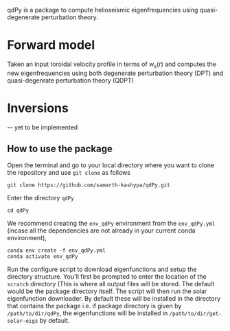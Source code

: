 qdPy is a package to compute helioseismic eigenfrequencies using
quasi-degenerate perturbation theory. 

# Forward model
Taken an input toroidal velocity profile in terms of $w_s(r)$
and computes the new eigenfrequencies using both 
degenerate perturbation theory (DPT) and quasi-degenrate
perturbation theory (QDPT)

# Inversions
-- yet to be implemented 

## How to use the package

Open the terminal and go to your local directory where you want to clone the repository and use ```git clone``` as follows
```
git clone https://github.com/samarth-kashypa/qdPy.git
```
Enter the directory ```qdPy```
```
cd qdPy
```
We recommend creating the ```env_qdPy``` environment from the ```env_qdPy.yml``` (incase all the dependencies are not already in your current conda environment), 
```
conda env create -f env_qdPy.yml
conda activate env_qdPy 
```
Run the configure script to download eigenfunctions and setup the directory structure.
You'll first be prompted to enter the location of the ```scratch``` directory (This is where all
output files will be stored. The default would be the package directory itself. The script will
then run the solar eigenfunction downloader. By default these will be installed in the 
directory that contains the package i.e. if package directory is given by ```/path/to/dir/qdPy```,
the eigenfunctions will be installed in ```/path/to/dir/get-solar-eigs``` by default.


